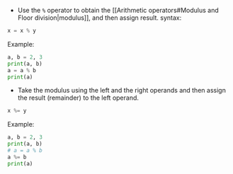 - Use the `%` operator to obtain the [[Arithmetic operators#Modulus and Floor division|modulus]], and then assign result.
syntax:
```Python
x = x % y
```

Example:
```Python
a, b = 2, 3
print(a, b)
a = a % b
print(a)
```

- Take the modulus using the left and the right operands and then assign the result (remainder) to the left operand.
```Python
x %= y
```

Example:
```Python
a, b = 2, 3
print(a, b)
# a = a % b
a %= b
print(a)
```